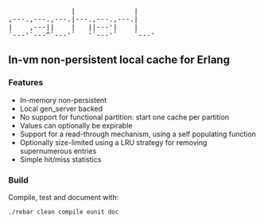 <pre>
               |              |    
,---.,---.,---.|---.,---.,---.|    
|    ,---||    |   ||---'|    |    
`---'`---^`---'`   '`---'`    `---'
</pre>
## In-vm non-persistent local cache for Erlang

### Features

* In-memory non-persistent
* Local gen_server backed
* No support for functional partition: start one cache per partition
* Values can optionally be expirable
* Support for a read-through mechanism, using a self populating function
* Optionally size-limited using a LRU strategy for removing supernumerous entries
* Simple hit/miss statistics

### Build

Compile, test and document with:

    ./rebar clean compile eunit doc
